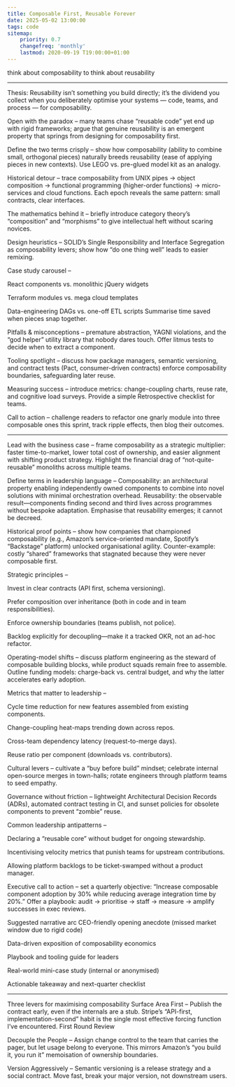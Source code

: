 ```yaml
---
title: Composable First, Reusable Forever
date: 2025-05-02 13:00:00
tags: code
sitemap:
    priority: 0.7
    changefreq: 'monthly'
    lastmod: 2020-09-19 T19:00:00+01:00
---
```


think about composability to think about reusability

---
Thesis: Reusability isn’t something you build directly; it’s the dividend you collect when you deliberately optimise your systems — code, teams, and process — for composability.

Open with the paradox – many teams chase “reusable code” yet end up with rigid frameworks; argue that genuine reusability is an emergent property that springs from designing for composability first.

Define the two terms crisply – show how composability (ability to combine small, orthogonal pieces) naturally breeds reusability (ease of applying pieces in new contexts). Use LEGO vs. pre-glued model kit as an analogy.

Historical detour – trace composability from UNIX pipes → object composition → functional programming (higher-order functions) → micro-services and cloud functions. Each epoch reveals the same pattern: small contracts, clear interfaces.

The mathematics behind it – briefly introduce category theory’s “composition” and “morphisms” to give intellectual heft without scaring novices.

Design heuristics – SOLID’s Single Responsibility and Interface Segregation as composability levers; show how “do one thing well” leads to easier remixing.

Case study carousel –

React components vs. monolithic jQuery widgets

Terraform modules vs. mega cloud templates

Data-engineering DAGs vs. one-off ETL scripts
Summarise time saved when pieces snap together.

Pitfalls & misconceptions – premature abstraction, YAGNI violations, and the “god helper” utility library that nobody dares touch. Offer litmus tests to decide when to extract a component.

Tooling spotlight – discuss how package managers, semantic versioning, and contract tests (Pact, consumer-driven contracts) enforce composability boundaries, safeguarding later reuse.

Measuring success – introduce metrics: change-coupling charts, reuse rate, and cognitive load surveys. Provide a simple Retrospective checklist for teams.

Call to action – challenge readers to refactor one gnarly module into three composable ones this sprint, track ripple effects, then blog their outcomes.

---

Lead with the business case – frame composability as a strategic multiplier: faster time-to-market, lower total cost of ownership, and easier alignment with shifting product strategy. Highlight the financial drag of “not-quite-reusable” monoliths across multiple teams.

Define terms in leadership language –
Composability: an architectural property enabling independently owned components to combine into novel solutions with minimal orchestration overhead.
Reusability: the observable result—components finding second and third lives across programmes without bespoke adaptation.
Emphasise that reusability emerges; it cannot be decreed.

Historical proof points – show how companies that championed composability (e.g., Amazon’s service-oriented mandate, Spotify’s “Backstage” platform) unlocked organisational agility. Counter-example: costly “shared” frameworks that stagnated because they were never composable first.

Strategic principles –

Invest in clear contracts (API first, schema versioning).

Prefer composition over inheritance (both in code and in team responsibilities).

Enforce ownership boundaries (teams publish, not police).

Backlog explicitly for decoupling—make it a tracked OKR, not an ad-hoc refactor.

Operating-model shifts – discuss platform engineering as the steward of composable building blocks, while product squads remain free to assemble. Outline funding models: charge-back vs. central budget, and why the latter accelerates early adoption.

Metrics that matter to leadership –

Cycle time reduction for new features assembled from existing components.

Change-coupling heat-maps trending down across repos.

Cross-team dependency latency (request-to-merge days).

Reuse ratio per component (downloads vs. contributors).

Cultural levers – cultivate a “buy before build” mindset; celebrate internal open-source merges in town-halls; rotate engineers through platform teams to seed empathy.

Governance without friction – lightweight Architectural Decision Records (ADRs), automated contract testing in CI, and sunset policies for obsolete components to prevent “zombie” reuse.

Common leadership antipatterns –

Declaring a “reusable core” without budget for ongoing stewardship.

Incentivising velocity metrics that punish teams for upstream contributions.

Allowing platform backlogs to be ticket-swamped without a product manager.

Executive call to action – set a quarterly objective: “Increase composable component adoption by 30% while reducing average integration time by 20%.” Offer a playbook: audit → prioritise → staff → measure → amplify successes in exec reviews.

Suggested narrative arc
CEO-friendly opening anecdote (missed market window due to rigid code)

Data-driven exposition of composability economics

Playbook and tooling guide for leaders

Real-world mini-case study (internal or anonymised)

Actionable takeaway and next-quarter checklist

---

Three levers for maximising composability
   Surface Area First – Publish the contract early, even if the internals are a stub. Stripe’s “API-first, implementation-second” habit is the single most effective forcing function I’ve encountered.
   First Round Review

Decouple the People – Assign change control to the team that carries the pager, but let usage belong to everyone. This mirrors Amazon’s “you build it, you run it” memoisation of ownership boundaries.

Version Aggressively – Semantic versioning is a release strategy and a social contract. Move fast, break your major version, not downstream users.
